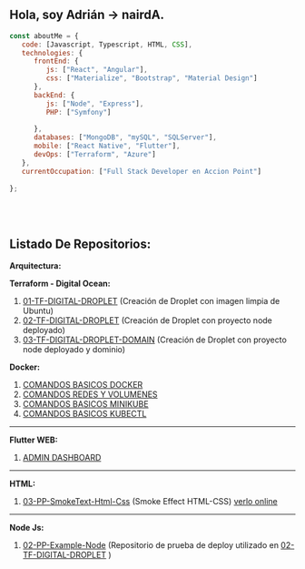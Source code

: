  ## Hola, soy Adrián -> nairdA.

```javascript
const aboutMe = {
   code: [Javascript, Typescript, HTML, CSS],
   technologies: {
      frontEnd: {
         js: ["React", "Angular"],
         css: ["Materialize", "Bootstrap", "Material Design"]
      },
      backEnd: {
         js: ["Node", "Express"],
         PHP: ["Symfony"]
         
      },
      databases: ["MongoDB", "mySQL", "SQLServer"],
      mobile: ["React Native", "Flutter"],
      devOps: ["Terraform", "Azure"]
   },
   currentOccupation: ["Full Stack Developer en Accion Point"]
   
};
```
</br></br>

## Listado De Repositorios:

**Arquitectura:**


**Terraform - Digital Ocean:**

 1.  [01-TF-DIGITAL-DROPLET](https://github.com/nairdadev/01-TF-DIGITAL-DROPLET) (Creación de Droplet con imagen limpia de Ubuntu)
 2.  [02-TF-DIGITAL-DROPLET](https://github.com/nairdadev/02-TF-DIGITAL-DROPLET) (Creación de Droplet con proyecto node deployado)
 3.  [03-TF-DIGITAL-DROPLET-DOMAIN](https://github.com/nairdadev/03-TF-DIGITAL-DROPLET-DOMAIN) (Creación de Droplet con proyecto node deployado y dominio)

**Docker:**

 1.  [COMANDOS BASICOS DOCKER](https://gist.github.com/nairdadev/8e812e7816b7906d08cac8d33251fe0d)
 2.  [COMANDOS REDES Y VOLUMENES](https://gist.github.com/nairdadev/e9e22ff9ea765cdde36d031b44b0fca8) 
 3.  [COMANDOS BASICOS MINIKUBE](https://gist.github.com/nairdadev/608c5a43bc1922d64ef8a9e699f6a7d3) 
 4.  [COMANDOS BASICOS KUBECTL](https://gist.github.com/nairdadev/3a4728ce19e2f9a6e70e2ab53063f3b1) 

________ 

**Flutter WEB:**

 1.  [ADMIN DASHBOARD](https://github.com/nairdadev/dashboard_flutter)
  
________ 

**HTML:**
 1.  [03-PP-SmokeText-Html-Css](https://github.com/nairdadev/03-PP-SmokeText-Html-Css) (Smoke Effect HTML-CSS) [verlo online](https://nairdadev.github.io/03-PP-SmokeText-Html-Css/) 

________ 
**Node Js:**

 1.  [02-PP-Example-Node](https://github.com/nairdadev/02-PP-Example-Node) (Repositorio de prueba de deploy utilizado en [02-TF-DIGITAL-DROPLET](https://github.com/nairdadev/02-TF-DIGITAL-DROPLET) )



 
